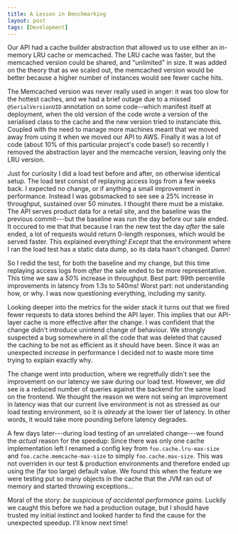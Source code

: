 ```yaml
---
title: A Lesson in Benchmarking
layout: post
tags: [Development]
---
```


Our API had a cache builder abstraction that allowed us to use either
an in-memory LRU cache or memcached. The LRU cache was faster, but the
memcached version could be shared, and "unlimited" in size. It was
added on the theory that as we scaled out, the memcached version would
be better because a higher number of instances would see fewer cache
hits.

The Memcached version was never really used in anger: it was too slow
for the hottest caches, and we had a brief outage due to a missed
`@SerialVersionUID` annotation on some code--which manifest itself at
deployment, when the old version of the code wrote a version of the
serialised class to the cache and the new version tried to instanciate
this. Coupled with the need to manage more machines meant that we
moved away from using it when we moved our API to AWS. Finally it was
a lot of code (about 10% of this particular project's code base!) so
recently I removed the abstraction layer and the memcache version,
leaving only the LRU version.

Just for curiosity I did a load test before and after, on otherwise
identical setup. The load test consist of replaying access logs from a
few weeks back. I expected no change, or if anything a small
improvement in performance. Instead I was gobsmacked to see see a 25%
increase in throughput, sustained over 50 minutes. I thought there
must be a mistake. The API serves product data for a retail site, and
the baseline was the previous commit---but the baseline was run the
day before our sale ended. It occured to me that that because I ran
the new test the day *after* the sale ended, a lot of requests would
return 0-length responses, which would be served faster. This
explained everything! _Except_ that the environment where I ran the
load test has a static data dump, so its data hasn't changed. Damn!

So I redid the test, for both the baseline and my change, but this
time replaying access logs from *after* the sale ended to be more
representative. This time we saw a _50%_ increase in throughput. Best
part: 99th percentile improvements in latency from 1.3s to 540ms!
Worst part: not understanding how, or why. I was now questioning
everything, including my sanity.

Looking deeper into the metrics for the wider stack it turns out that
we fired fewer requests to data stores behind the API layer. This
implies that our API-layer cache is more effective after the change. I
was confident that the change didn't introduce unintend change of
behaviour. We strongly suspected a bug somewhere in all the code that
was deleted that caused the caching to be not as efficient as it
should have been. Since it was an unexpected *increase* in performance
I decided not to waste more time trying to explain exactly why.

The change went into production, where we regretfully didn't see the
improvement on our latency we saw during our load test. However, we
*did* see is a reduced number of queries against the backend for the
same load on the frontend. We thought the reason we were not seing an
improvement in latency was that our current live environment is not as
stressed as our load testing environment, so it is *already* at the
lower tier of latency. In other words, it would take more pounding
before latency degrades.

A few days later---during load testing of an unrelated change---we
found the *actual* reason for the speedup: Since there was only one
cache implementation left I renamed a config key from
`foo.cache.lru-max-size` and `foo.cache.memcache-max-size` to simply
`foo.cache.max-size`. This was not overriden in our test & production
environments and therefore ended up using the (far too large) default
value. We found this when the feature we were testing put so many
objects in the cache that the JVM ran out of memory and started
throwing exceptions...

Moral of the story: *be suspicious of accidental performance gains*.
Luckily we caught this before we had a production outage, but I should
have trusted my initial instinct and looked harder to find the cause
for the unexpected speedup. I'll know next time!
